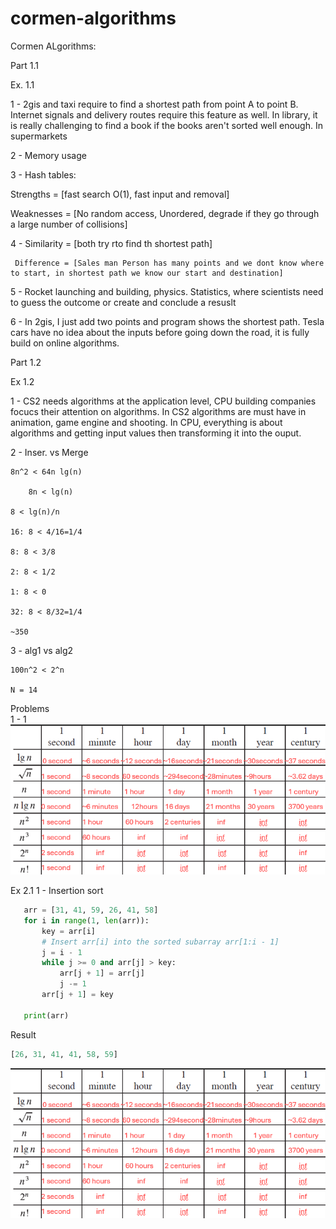 # cormen-algorithms
 
 Cormen ALgorithms:
 
 
 
 Part 1.1
 
 Ex. 1.1
 
 1 - 2gis and taxi require to find a shortest path from point A to point B. Internet signals and delivery routes require this feature as well. In library, it is really challenging to find a book if the books aren't sorted well enough. In supermarkets
 
 2 - Memory usage
 
 3 - Hash tables:
 
 Strengths = [fast search O(1), fast input and removal]
 
 Weaknesses = [No random access, Unordered, degrade if they go through a large number of collisions]
 
 4 - Similarity = [both try rto find th shortest path]
 
     Difference = [Sales man Person has many points and we dont know where to start, in shortest path we know our start and destination]
 
 5 - Rocket launching and building, physics. Statistics, where scientists need to guess the outcome or create and conclude a resuslt
 
 6 - In 2gis, I just add two points and program shows the shortest path. Tesla cars have no idea about the inputs before going down the road, it is fully build on online algorithms.
 
 
 
 
 
 Part 1.2
 
 Ex 1.2
 
 1 - CS2 needs algorithms at the application level, CPU building companies focucs their attention on algorithms. In CS2 algorithms are must have in animation, game engine and shooting. In CPU, everything is about algorithms and getting input values then transforming it into the ouput.
 
 2 - 	Inser. vs Merge
 
 	8n^2 < 64n lg(n)
 
     	8n < lg(n)
 
 	8 < lg(n)/n
 
 	16: 8 < 4/16=1/4
 
 	8: 8 < 3/8
 
 	2: 8 < 1/2
 
 	1: 8 < 0
 
 	32: 8 < 8/32=1/4
 
 	~350
 
 3 - 	alg1 vs alg2
 
 	100n^2 < 2^n
 
 	N = 14 
 
 Problems \
 1 - 1 \
 ![alt text](image.png) 

 Ex 2.1
 1 - Insertion sort
 ```python
    arr = [31, 41, 59, 26, 41, 58]
    for i in range(1, len(arr)):
        key = arr[i]
        # Insert arr[i] into the sorted subarray arr[1:i - 1]
        j = i - 1
        while j >= 0 and arr[j] > key:
            arr[j + 1] = arr[j]
            j -= 1
        arr[j + 1] = key

    print(arr)
 ```
 Result
 ```python
 [26, 31, 41, 41, 58, 59]
 ```






 ![alt text](image.png) 





 